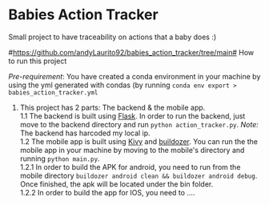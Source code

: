 # Babies Action Tracker
Small project to have traceability on actions that a baby does :)

#https://github.com/andyLaurito92/babies_action_tracker/tree/main# How to run this project

*Pre-requirement*: You have created a conda environment in your machine by using the yml generated with condas (by running `conda env export > babies_action_tracker.yml`

1. This project has 2 parts: The backend & the mobile app. <br /> 
   1.1 The backend is built using [Flask](https://flask.palletsprojects.com/en/3.0.x/). In order to run the backend, just move to the backend directory and run `python action_tracker.py`. *Note:* The backend has harcoded my local ip. <br /> 
   1.2 The mobile app is built using [Kivy](https://kivy.org/) and [buildozer](https://buildozer.readthedocs.io/en/latest/). You can run the the mobile app in your machine by moving to the mobile's directory and running `python main.py`. <br /> 
	   1.2.1 In order to build the APK for android, you need to run from the mobile directory `buildozer android clean && buildozer android debug`. Once finished, the apk will be located under the bin folder. <br /> 
	   1.2.2 In order to build the app for IOS, you need to .... <br /> 

